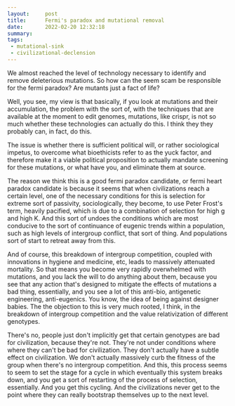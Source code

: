 ```yaml
---
layout:     post
title:      Fermi's paradox and mutational removal
date:       2022-02-20 12:32:18
summary:    
tags:
 - mutational-sink
 - civilizational-declension
---
```


We almost reached the level of technology necessary to identify and remove deleterious mutations. So how can the seem scam be responsible for the fermi paradox? Are mutants just a fact of life? 

Well, you see, my view is that basically, if you look at mutations and their accumulation, the problem with the sort of, with the techniques that are available at the moment to edit genomes, mutations, like crispr, is not so much whether these technologies can actually do this. I think they they probably can, in fact, do this.

The issue is whether there is sufficient political will, or rather sociological impetus, to overcome what bioethicists refer to as the yuck factor, and therefore make it a viable political proposition to actually mandate screening for these mutations, or what have you, and eliminate them at source. 

The reason we think this is a good fermi paradox candidate, or fermi heart paradox candidate is because it seems that when civilizations reach a certain level, one of the necessary conditions for this is selection for extreme sort of passivity, sociologically, they become, to use Peter Frost's term, heavily pacified, which is due to a combination of selection for high g and high K. And this sort of undoes the conditions which are most conducive to the sort of continuance of eugenic trends within a population, such as high levels of intergroup conflict, that sort of thing. And populations sort of start to retreat away from this.

And of course, this breakdown of intergroup competition, coupled with innovations in hygiene and medicine, etc, leads to massively attenuated mortality. So that means you become very rapidly overwhelmed with mutations, and you lack the will to do anything about them, because you see that any action that's designed to mitigate the effects of mutations a bad thing, essentially, and you see a lot of this anti-bio, antigenetic engineering, anti-eugenics. You know, the idea of being against designer babies. The the objection to this is very much rooted, I think, in the breakdown of intergroup competition and the value relativization of different genotypes.

There's no, people just don't implicitly get that certain genotypes are bad for civilization, because they're not. They're not under conditions where where they can't be bad for civilization. They don't actually have a subtle effect on civilization. We don't actually massively curb the fitness of the group when there's no intergroup competition. And this, this process seems to seem to set the stage for a cycle in which eventually this system breaks down, and you get a sort of restarting of the process of selection, essentially. And you get this cycling. And the civilizations never get to the point where they can really bootstrap themselves up to the next level.